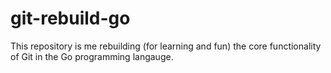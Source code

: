 # git-rebuild-go
This repository is me rebuilding (for learning and fun) the core functionality of Git in the Go programming langauge.
